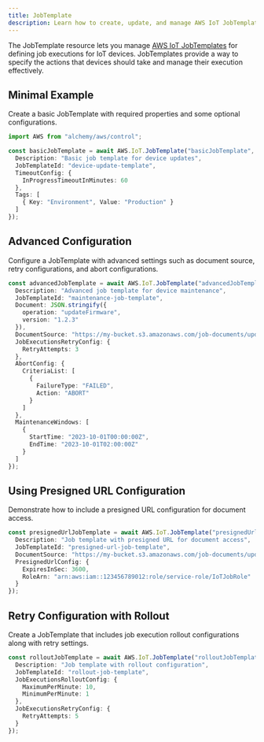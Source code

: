 ```yaml
---
title: JobTemplate
description: Learn how to create, update, and manage AWS IoT JobTemplates using Alchemy Cloud Control.
---
```



The JobTemplate resource lets you manage [AWS IoT JobTemplates](https://docs.aws.amazon.com/iot/latest/userguide/) for defining job executions for IoT devices. JobTemplates provide a way to specify the actions that devices should take and manage their execution effectively.

## Minimal Example

Create a basic JobTemplate with required properties and some optional configurations.

```ts
import AWS from "alchemy/aws/control";

const basicJobTemplate = await AWS.IoT.JobTemplate("basicJobTemplate", {
  Description: "Basic job template for device updates",
  JobTemplateId: "device-update-template",
  TimeoutConfig: {
    InProgressTimeoutInMinutes: 60
  },
  Tags: [
    { Key: "Environment", Value: "Production" }
  ]
});
```

## Advanced Configuration

Configure a JobTemplate with advanced settings such as document source, retry configurations, and abort configurations.

```ts
const advancedJobTemplate = await AWS.IoT.JobTemplate("advancedJobTemplate", {
  Description: "Advanced job template for device maintenance",
  JobTemplateId: "maintenance-job-template",
  Document: JSON.stringify({
    operation: "updateFirmware",
    version: "1.2.3"
  }),
  DocumentSource: "https://my-bucket.s3.amazonaws.com/job-documents/updateFirmware.json",
  JobExecutionsRetryConfig: {
    RetryAttempts: 3
  },
  AbortConfig: {
    CriteriaList: [
      {
        FailureType: "FAILED",
        Action: "ABORT"
      }
    ]
  },
  MaintenanceWindows: [
    {
      StartTime: "2023-10-01T00:00:00Z",
      EndTime: "2023-10-01T02:00:00Z"
    }
  ]
});
```

## Using Presigned URL Configuration

Demonstrate how to include a presigned URL configuration for document access.

```ts
const presignedUrlJobTemplate = await AWS.IoT.JobTemplate("presignedUrlJobTemplate", {
  Description: "Job template with presigned URL for document access",
  JobTemplateId: "presigned-url-job-template",
  DocumentSource: "https://my-bucket.s3.amazonaws.com/job-documents/updateFirmware.json",
  PresignedUrlConfig: {
    ExpiresInSec: 3600,
    RoleArn: "arn:aws:iam::123456789012:role/service-role/IoTJobRole"
  }
});
```

## Retry Configuration with Rollout

Create a JobTemplate that includes job execution rollout configurations along with retry settings.

```ts
const rolloutJobTemplate = await AWS.IoT.JobTemplate("rolloutJobTemplate", {
  Description: "Job template with rollout configuration",
  JobTemplateId: "rollout-job-template",
  JobExecutionsRolloutConfig: {
    MaximumPerMinute: 10,
    MinimumPerMinute: 1
  },
  JobExecutionsRetryConfig: {
    RetryAttempts: 5
  }
});
```
